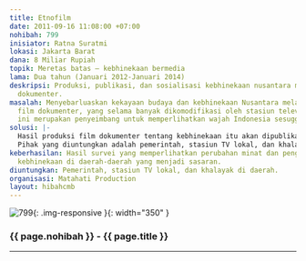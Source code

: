 ```yaml
---
title: Etnofilm
date: 2011-09-16 11:08:00 +07:00
nohibah: 799
inisiator: Ratna Suratmi
lokasi: Jakarta Barat
dana: 8 Miliar Rupiah
topik: Meretas batas – kebhinekaan bermedia
lama: Dua tahun (Januari 2012-Januari 2014)
deskripsi: Produksi, publikasi, dan sosialisasi kebhinekaan nusantara melalui film
  dokumenter.
masalah: Menyebarluaskan kekayaan budaya dan kebhinekaan Nusantara melalui medium
  film dokumenter, yang selama banyak dikomodifikasi oleh stasiun televisi. Proyek
  ini merupakan penyeimbang untuk memperlihatkan wajah Indonesia sesugguhnya.
solusi: |-
  Hasil produksi film dokumenter tentang kebhinekaan itu akan dipublikasikan melalui stasiun TV lokal yang selalu tidak memiliki program berkualitas, serta sosialisasi proyek ini langsung ke berbagai daerah.
  Pihak yang diuntungkan adalah pemerintah, stasiun TV lokal, dan khalayak di daerah.
keberhasilan: Hasil survei yang memperlihatkan perubahan minat dan pengetahuan tentang
  kebhinekaan di daerah-daerah yang menjadi sasaran.
diuntungkan: Pemerintah, stasiun TV lokal, dan khalayak di daerah.
organisasi: Matahati Production
layout: hibahcmb
---
```


![799](/static/img/hibahcmb/799.png){: .img-responsive }{: width="350" }

### {{ page.nohibah }} - {{ page.title }}

---
